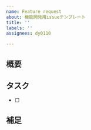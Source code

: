 ```yaml
---
name: Feature request
about: 機能開発用issueテンプレート
title: ''
labels: ''
assignees: dy0110

---
```


## 概要

<!-- 機能の概要を書く -->

## タスク

<!-- 必要なタスクを書く 大きなタスクで分割する場合は 子issueへのリンクも追加しておく -->

- [ ] 

## 補足

<!-- 説明事項など、補足したいことがあれば書いておく 他の項目を追加しても良い -->
